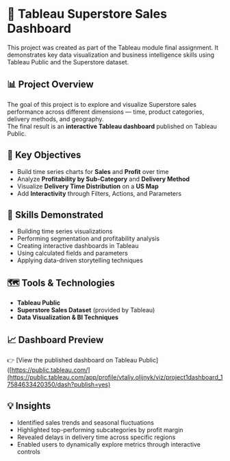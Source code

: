 # 🧩 Tableau Superstore Sales Dashboard

This project was created as part of the Tableau module final assignment. It demonstrates key data visualization and business intelligence skills using Tableau Public and the Superstore dataset.

## 📊 Project Overview

The goal of this project is to explore and visualize Superstore sales performance across different dimensions — time, product categories, delivery methods, and geography.  
The final result is an **interactive Tableau dashboard** published on Tableau Public.

## 🎯 Key Objectives

- Build time series charts for **Sales** and **Profit** over time  
- Analyze **Profitability by Sub-Category** and **Delivery Method**
- Visualize **Delivery Time Distribution** on a **US Map**  
- Add **Interactivity** through Filters, Actions, and Parameters  

## 🧠 Skills Demonstrated

- Building time series visualizations  
- Performing segmentation and profitability analysis  
- Creating interactive dashboards in Tableau  
- Using calculated fields and parameters  
- Applying data-driven storytelling techniques  

## 🗺️ Tools & Technologies

- **Tableau Public**  
- **Superstore Sales Dataset** (provided by Tableau)  
- **Data Visualization & BI Techniques**

## 📈 Dashboard Preview

👉 [View the published dashboard on Tableau Public]([https://public.tableau.com/](https://public.tableau.com/app/profile/vtaliy.olijnyk/viz/project1dashboard_17584633420350/dash?publish=yes)


## 💡 Insights

- Identified sales trends and seasonal fluctuations  
- Highlighted top-performing subcategories by profit margin  
- Revealed delays in delivery time across specific regions  
- Enabled users to dynamically explore metrics through interactive controls  
